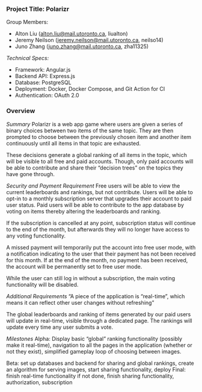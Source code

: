 ### Project Title: Polarizr
Group Members:
* Alton Liu (alton.liu@mail.utoronto.ca, liualton)
* Jeremy Neilson (jeremy.neilson@mail.utoronto.ca, neilso14)
* Juno Zhang (juno.zhang@mail.utoronto.ca, zha11325)

*Technical Specs:*
* Framework:  Angular.js
* Backend API: Express.js
* Database: PostgreSQL
* Deployment: Docker, Docker Compose, and Git Action for CI
* Authentication: OAuth 2.0

### Overview
*Summary*
Polarizr is a web app game where users are given a series of binary choices between two items of the same topic. They are then prompted to choose between the previously chosen item and another item continuously until all items in that topic are exhausted.

These decisions generate a global ranking of all items in the topic, which will be visible to all free and paid accounts. Though, only paid accounts will be able to contribute and share their “decision trees” on the topics they have gone through.

*Security and Payment Requirement*
Free users will be able to view the current leaderboards and rankings, but not contribute. Users will be able to opt-in to a monthly subscription server that upgrades their account to paid user status. Paid users will be able to contribute to the app database by voting on items thereby altering the leaderboards and ranking.

If the subscription is cancelled at any point, subscription status will continue to the end of the month, but afterwards they will no longer have access to any voting functionality.

A missed payment will temporarily put the account into free user mode, with a notification indicating to the user that their payment has not been received for this month. If at the end of the month, no payment has been received, the account will be permanently set to free user mode.

While the user can still log in without a subscription, the main voting functionality will be disabled.

*Additional Requirements*
“A piece of the application is “real-time”, which means it can reflect other user changes without refreshing”

The global leaderboards and ranking of items generated by our paid users will update in real-time, visible through a dedicated page. The rankings will update every time any user submits a vote.

*Milestones*
Alpha: Display basic “global” ranking functionality (possibly make it real-time), navigation to all the pages in the application (whether or not they exist), simplified gameplay loop of choosing between images.

Beta: set up databases and backend for sharing and global rankings, create an algorithm for serving images, start sharing functionality, deploy
Final: finish real-time functionality if not done, finish sharing functionality, authorization, subscription
